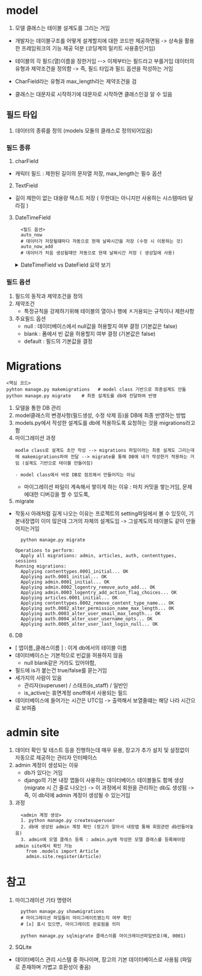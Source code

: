 # model
1. 모델 클래스는 테이블 설계도를 그리는 거임 
  - 개발자는 데이블구조를 어떻게 설계할지에 대한 코드만 제공하면됨 -> 상속을 활용한 프레임워크의 기능 제공 덕분 (코딩계의 밀키트 사용중인거임)
    
  - 테이블의 각 필드(열)이름을 정한거임 --> 이제부터는 필드라고 부를거임
  데이터의 유형과 제약조건을 정의함 -> 즉, 필드 타입과 필드 옵션을 작성하는 거임 
  
  - CharField라는 유형과 max_length라는 제약조건을 검
  - 클래스는 대문자로 시작하기에 대문자로 시작하면 클래스인걸 알 수 있음

## 필드 타입
1. 데이터의 종류를 정의 (models 모듈의 클래스로 정의되어있음)

### 필드 종류
1. charField
  - 캐릭터 필드 : 제한된 길이의 문자열 저장, max_length는 필수 옵션 
2. TextField
  - 길이 제한이 없는 대용량 텍스트 저장 ( 무한대는 아니지만 사용하는 시스템따라 달라짐 )
3. DateTimeField
    ```
      <필드 옵션>
      auto_now        
      # 데이터가 저장될떄마다 자동으로 현재 날짜시간을 저장 (수정 시 이용하는 것)
      auto_now_add    
      # 데이터가 처음 생성될때만 자동으로 현재 날짜시간 저장 ( 생성일에 사용)
    ```
    <details><summary> DateTimeField vs DateField 요약 보기</summary>

      ## Django `DateTimeField` vs `DateField` 비교 정리

      | 항목 | `DateTimeField` | `DateField` |
      |------|------------------|-------------|
      | 저장 형식 | 날짜 + 시간 (`YYYY-MM-DD HH:MM[:ss[.uuuuuu]]`) | 날짜만 (`YYYY-MM-DD`) |
      | 사용 용도 | 날짜와 시간이 모두 필요한 경우 | 날짜만 필요한 경우 (예: 생일, 기념일 등) |

      ---

      ## 공통 옵션들
      | 옵션 | 설명 |
      |------|------|
      | `auto_now_add=True` | **객체 생성 시** 현재 날짜/시간 자동 저장 |
      | `auto_now=True` | **객체 저장 시** 현재 날짜/시간 자동 갱신 |
      | `null=True` | DB에서 NULL 허용 |
      | `blank=True` | 폼에서 빈 값 허용 |
      | `default=...` | 기본값 지정 (`timezone.now`, 특정 날짜 등) |
      | `verbose_name='...'` | 필드 이름 설정 |
      | `help_text='...'` | 도움말 텍스트 설정 |

      ---

      ## 예시

      ```python
      from django.db import models
      from django.utils import timezone

      class MyModel(models.Model):
          created_at = models.DateTimeField(auto_now_add=True)  # 생성 시간 저장
          updated_at = models.DateTimeField(auto_now=True)      # 수정 시간 저장
          birth_date = models.DateField(null=True, blank=True)  # 생일
      ```
    </details>

### 필드 옵션
1. 필드의 동작과 제약조건을 정의 
2. 제약조건
   - 특정규칙을 강제하기위해 테이블의 열이나 행에 ㅈ거용되는 규칙이나 제한사항 
3. 주요필드 옵션
    - null : 데이터베이스에서 null값을 허용할지 여부 결정 (기본값은 false)
    - blank : 폼에서 빈 값을 허용할지 여부 결정 (기본값은 false)
    - default : 필드의 기본값을 결정


# Migrations
```
<핵심 코드>
pyhton manage.py makemigrations   # model class 기반으로 최종설계도 만듦
python manage.py migrate    # 최종 설계도를 db에 전달하여 반영
```
1. 모델을 통한 DB 관리
2. model클래스의 변경사항(필드생성, 수정 삭제 등)을 DB에 최종 반영하는 방법
3. models.py에서 작성한 설계도를 db에 적용하도록 요청하는 것을  migrations라고함
4. 마이그레이션 과정
    ```
    modle class로 설계도 초안 작성 --> migrations 파일이라는 최종 설계도 그리는데에 makemigrations하여 전달 --> migrate를 통해 DB에 내가 작성한거 적용하는 거임 (설계도 기반으로 테이블 만들어짐)

    - model class에서 바로 DB로 점프해서 만들어지는 아님
    ```
    - 마이그레이션 파일이 계속해서 쌓이게 하는 이유 : 마치 커밋을 쌓는거임, 문제에대한 디버깅을 할 수 있도록, 
5. migrate
  - 작동시 아래처럼 길게 나오는 이유는 프로젝트의 setting파일에서 볼 수 있듯이, 기본내장앱이 이미 많은데 그거의 자체의 설계도임 -> 그설계도의 테이블도 같이 만들어지는거임
    ```
      python manage.py migrate

    Operations to perform:
      Apply all migrations: admin, articles, auth, contenttypes, sessions
    Running migrations:
      Applying contenttypes.0001_initial... OK
      Applying auth.0001_initial... OK
      Applying admin.0001_initial... OK
      Applying admin.0002_logentry_remove_auto_add... OK
      Applying admin.0003_logentry_add_action_flag_choices... OK
      Applying articles.0001_initial... OK
      Applying contenttypes.0002_remove_content_type_name... OK
      Applying auth.0002_alter_permission_name_max_length... OK
      Applying auth.0003_alter_user_email_max_length... OK
      Applying auth.0004_alter_user_username_opts... OK
      Applying auth.0005_alter_user_last_login_null... OK
    ```
6. DB
  - [ 앱이름_클래스이름 ] : 이게 db에서의 테이블 이름
  - 데이터베이스는 기본적으로 빈값을 허용하지 않음
    - null blank같은 거라도 있어야함, 
  - 필드에 is가 붙는건 true/false를 묻는거임
  - 세가지의 사람이 있음
    - 관리자(superuser) / 스태프(is_staff) / 일반인
    - is_active는 휴면계정 onoff에서 사용되는 필드 
  - 데이터베이스에 들어가는 시간은 UTC임 -> 출력해서 보열줄떄는 해당 나라 시간으로 보여줌 

# admin site
1. 데이터 확인 및 테스트 등을 진행하는데 매우 유용, 장고가 추가 설치 및 설정없이 자동으로 제공하는 관리자 인터페이스
2. admin 계정이 생성되는 이유
    - db가 있다는 거임
    - django의 기본 내장 앱들이 사용하는 데이터베이스 테이블들도 함께 생성(migrate 시 긴 줄로 나오는) -> 이 과정에서 회원을 관리하는 db도 생성됨 -> 즉, 이 db덕에 admin 계정이 생성될 수 있는거임
3. 과정
    ```
      <admin 계정 생성>
      1. python manage.py createsuperuser
      2. db에 생성된 admin 계정 확인 (장고가 알아서 내장앱 통해 회원관련 db만들어놓음)
      3. admin에 모델 클래스 등록 : admin.py에 작성한 모델 클래스를 등록해야함 admin site에서 확인 가능 
        from .models import Article
        admin.site.register(Article)
    ```

# 참고
1. 마이그레이션 기타 명령어
    ```
      python manage.py showmigrations
      # 마이그레이션 파일들이 마이그레이트됐는지 여부 확인
      # [x] 표시 있으면, 마이그레이트 완료됨을 의미

      python manage.py sqlmigrate 클래스이름 마이크레이션파일번호(예, 0001)
    ```
2. SQLite
  - 데이터베이스 관리 시스템 중 하나이며, 장고의 기본 데이터베이스로 사용됨 (파일로 존재하며 가볍고 호환성이 좋음)